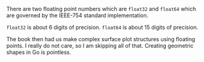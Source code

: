 
There are two floating point numbers which are `float32` and `float64` which are governed by the IEEE-754 standard implementation.

`float32` is about 6 digits of precision.
`float64` is about 15 digits of precision.

The book then had us make complex surface plot structures using floating points. I really do not care, so I am skipping all of that. Creating geometric shapes in Go is pointless.